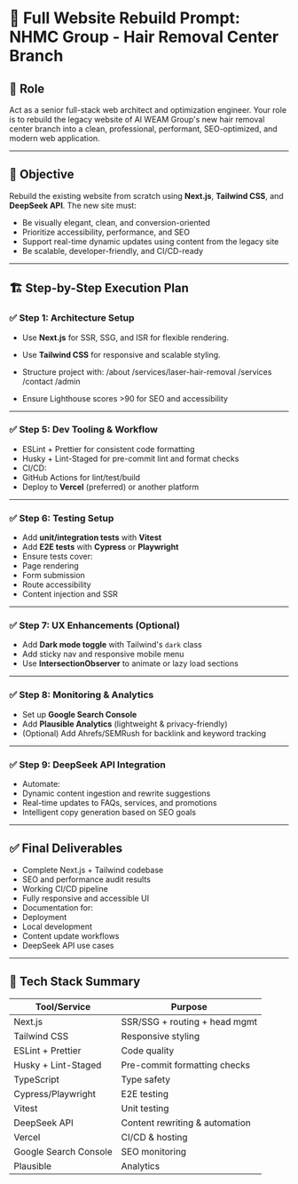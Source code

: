 # 🧠 Full Website Rebuild Prompt: NHMC Group - Hair Removal Center Branch

## 👤 Role

Act as a senior full-stack web architect and optimization engineer. Your role is to rebuild the legacy website of Al WEAM Group's new hair removal center branch into a clean, professional, performant, SEO-optimized, and modern web application.

---

## 🎯 Objective

Rebuild the existing website from scratch using **Next.js**, **Tailwind CSS**, and **DeepSeek API**. The new site must:

- Be visually elegant, clean, and conversion-oriented
- Prioritize accessibility, performance, and SEO
- Support real-time dynamic updates using content from the legacy site
- Be scalable, developer-friendly, and CI/CD-ready

---

## 🏗️ Step-by-Step Execution Plan

### ✅ Step 1: Architecture Setup

- Use **Next.js** for SSR, SSG, and ISR for flexible rendering.
- Use **Tailwind CSS** for responsive and scalable styling.
- Structure project with:
  /about
  /services/laser-hair-removal
  /services
  /contact
  /admin

- Ensure Lighthouse scores >90 for SEO and accessibility

---

### ✅ Step 5: Dev Tooling & Workflow

- ESLint + Prettier for consistent code formatting
- Husky + Lint-Staged for pre-commit lint and format checks
- CI/CD:
- GitHub Actions for lint/test/build
- Deploy to **Vercel** (preferred) or another platform

---

### ✅ Step 6: Testing Setup

- Add **unit/integration tests** with **Vitest**
- Add **E2E tests** with **Cypress** or **Playwright**
- Ensure tests cover:
- Page rendering
- Form submission
- Route accessibility
- Content injection and SSR

---

### ✅ Step 7: UX Enhancements (Optional)

- Add **Dark mode toggle** with Tailwind's `dark` class
- Add sticky nav and responsive mobile menu
- Use **IntersectionObserver** to animate or lazy load sections

---

### ✅ Step 8: Monitoring & Analytics

- Set up **Google Search Console**
- Add **Plausible Analytics** (lightweight & privacy-friendly)
- (Optional) Add Ahrefs/SEMRush for backlink and keyword tracking

---

### ✅ Step 9: DeepSeek API Integration

- Automate:
- Dynamic content ingestion and rewrite suggestions
- Real-time updates to FAQs, services, and promotions
- Intelligent copy generation based on SEO goals

---

## ✅ Final Deliverables

- Complete Next.js + Tailwind codebase
- SEO and performance audit results
- Working CI/CD pipeline
- Fully responsive and accessible UI
- Documentation for:
- Deployment
- Local development
- Content update workflows
- DeepSeek API use cases

---

## 🧩 Tech Stack Summary

| Tool/Service          | Purpose                        |
| --------------------- | ------------------------------ |
| Next.js               | SSR/SSG + routing + head mgmt  |
| Tailwind CSS          | Responsive styling             |
| ESLint + Prettier     | Code quality                   |
| Husky + Lint-Staged   | Pre-commit formatting checks   |
| TypeScript            | Type safety                    |
| Cypress/Playwright    | E2E testing                    |
| Vitest                | Unit testing                   |
| DeepSeek API          | Content rewriting & automation |
| Vercel                | CI/CD & hosting                |
| Google Search Console | SEO monitoring                 |
| Plausible             | Analytics                      |
